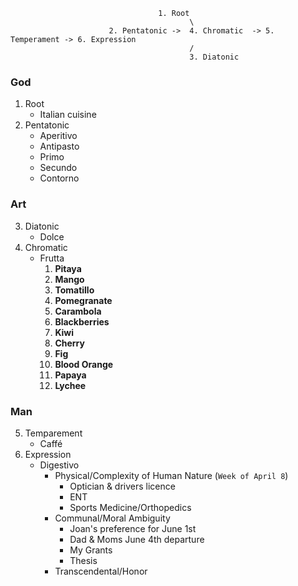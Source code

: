  
                                     1. Root    
                                            \ 
                          2. Pentatonic ->  4. Chromatic  -> 5. Temperament -> 6. Expression
                                            / 
                                            3. Diatonic
 

### God
1. Root
   - Italian cuisine
2. Pentatonic
   - Aperitivo
   - Antipasto
   - Primo
   - Secundo
   - Contorno 
### Art
3. Diatonic
   - Dolce
4. Chromatic
   - Frutta
     1. **Pitaya** 
     2. **Mango**  
     3. **Tomatillo** 
     4. **Pomegranate** 
     5. **Carambola**     
     6. **Blackberries**  
     7. **Kiwi**  
     8. **Cherry** 
     9. **Fig** 
     10. **Blood Orange**  
     11. **Papaya** 
     12. **Lychee**  
### Man
5. Temparement
   - Caffé
6. Expression
   - Digestivo
      - Physical/Complexity of Human Nature (`Week of April 8`)
         - Optician & drivers licence
         - ENT
         - Sports Medicine/Orthopedics 
      - Communal/Moral Ambiguity
         - Joan's preference for June 1st
         - Dad & Moms June 4th departure
         - My Grants
         - Thesis 
      - Transcendental/Honor
